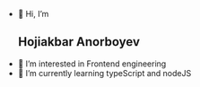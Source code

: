 - 👋 Hi, I’m <h2>Hojiakbar Anorboyev</h2>
- 👀 I’m interested in Frontend engineering
- 🌱 I’m currently learning typeScript and nodeJS

<!---
hojiakbaranorboyev/hojiakbaranorboyev is a ✨ special ✨ repository because its `README.md` (this file) appears on your GitHub profile.
You can click the Preview link to take a look at your changes.
--->
